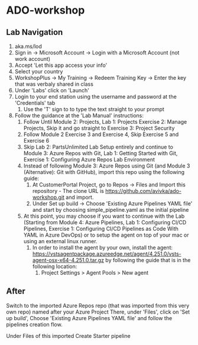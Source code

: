 # ADO-workshop

## Lab Navigation

1. aka.ms/lod
2. Sign in -> Microsoft Account -> Login with a Microsoft Account (not work account) 
3. Accept 'Let this app access your info'
4. Select your country
5. WorkshopPlus -> My Training -> Redeem Training Key -> Enter the key that was verbaly shared in class
6. Under 'Labs' click on 'Launch'
7. Login to your end station using the username and password at the 'Credentials' tab
   1. Use the 'T' sign to to type the text straight to your prompt
8. Follow the guidance at the 'Lab Manual' instructions:
   1. Follow Until Module 2: Projects, Lab 1: Projects Exercise 2: Manage Projects, Skip it and go straight to Exercise 3: Project Security
   2. Follow Module 2 Exercise 3 and Exercise 4, Skip Exercise 5 and Exercise 6
   3. Skip Lab 2: PartsUnlimited Lab Setup entirely and continue to Module 3: Azure Repos with Git, Lab 1: Getting Started with Git, Exercise 1: Configuring Azure Repos Lab Environment
   4. Instead of following Module 3: Azure Repos using Git (and Module 3 (Alternative): Git with GitHub), import this repo using the following guide:
      1. At CustomerPortal Project, go to Repos -> Files and Import this repository - The clone URL is https://github.com/avivka/ado-workshop.git and import.
      2. Under Set up build -> Choose 'Existing Azure Pipelines YAML file' and start by choosing simple_pipeline.yaml as the initial pipeline
   5. At this point, you may choose if you want to continue with the Lab (Starting from Module 4: Azure Pipelines, Lab 1: Configuring CI/CD Pipelines, Exercise 1: Configuring CI/CD Pipelines as Code With YAML in Azure DevOps) or to setup the agent on top of your mac or using an external linux runner. 
      1. In order to install the agent by your own, install the agent: https://vstsagentpackage.azureedge.net/agent/4.251.0/vsts-agent-osx-x64-4.251.0.tar.gz by following the guide that is in the following location:
         1. Project Settings > Agent Pools > New agent

## After 
Switch to the imported Azure Repos repo (that was imported from this very own repo) named after your Azure Project
There, under 'Files', click on 'Set up build', Choose 'Existing Azure Pipelines YAML file' and follow the pipelines creation flow.

Under Files of this imported Create Starter pipeline


